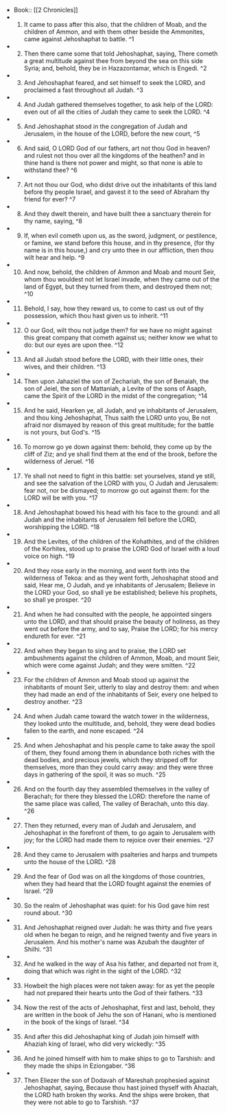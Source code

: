 - Book:: [[2 Chronicles]]
- 1. It came to pass after this also, that the children of Moab, and the children of Ammon, and with them other beside the Ammonites, came against Jehoshaphat to battle. ^1
- 2. Then there came some that told Jehoshaphat, saying, There cometh a great multitude against thee from beyond the sea on this side Syria; and, behold, they be in Hazazontamar, which is Engedi. ^2
- 3. And Jehoshaphat feared, and set himself to seek the LORD, and proclaimed a fast throughout all Judah. ^3
- 4. And Judah gathered themselves together, to ask help of the LORD: even out of all the cities of Judah they came to seek the LORD. ^4
- 5. And Jehoshaphat stood in the congregation of Judah and Jerusalem, in the house of the LORD, before the new court, ^5
- 6. And said, O LORD God of our fathers, art not thou God in heaven? and rulest not thou over all the kingdoms of the heathen? and in thine hand is there not power and might, so that none is able to withstand thee? ^6
- 7. Art not thou our God, who didst drive out the inhabitants of this land before thy people Israel, and gavest it to the seed of Abraham thy friend for ever? ^7
- 8. And they dwelt therein, and have built thee a sanctuary therein for thy name, saying, ^8
- 9. If, when evil cometh upon us, as the sword, judgment, or pestilence, or famine, we stand before this house, and in thy presence, (for thy name is in this house,) and cry unto thee in our affliction, then thou wilt hear and help. ^9
- 10. And now, behold, the children of Ammon and Moab and mount Seir, whom thou wouldest not let Israel invade, when they came out of the land of Egypt, but they turned from them, and destroyed them not; ^10
- 11. Behold, I say, how they reward us, to come to cast us out of thy possession, which thou hast given us to inherit. ^11
- 12. O our God, wilt thou not judge them? for we have no might against this great company that cometh against us; neither know we what to do: but our eyes are upon thee. ^12
- 13. And all Judah stood before the LORD, with their little ones, their wives, and their children. ^13
- 14. Then upon Jahaziel the son of Zechariah, the son of Benaiah, the son of Jeiel, the son of Mattaniah, a Levite of the sons of Asaph, came the Spirit of the LORD in the midst of the congregation; ^14
- 15. And he said, Hearken ye, all Judah, and ye inhabitants of Jerusalem, and thou king Jehoshaphat, Thus saith the LORD unto you, Be not afraid nor dismayed by reason of this great multitude; for the battle is not yours, but God's. ^15
- 16. To morrow go ye down against them: behold, they come up by the cliff of Ziz; and ye shall find them at the end of the brook, before the wilderness of Jeruel. ^16
- 17. Ye shall not need to fight in this battle: set yourselves, stand ye still, and see the salvation of the LORD with you, O Judah and Jerusalem: fear not, nor be dismayed; to morrow go out against them: for the LORD will be with you. ^17
- 18. And Jehoshaphat bowed his head with his face to the ground: and all Judah and the inhabitants of Jerusalem fell before the LORD, worshipping the LORD. ^18
- 19. And the Levites, of the children of the Kohathites, and of the children of the Korhites, stood up to praise the LORD God of Israel with a loud voice on high. ^19
- 20. And they rose early in the morning, and went forth into the wilderness of Tekoa: and as they went forth, Jehoshaphat stood and said, Hear me, O Judah, and ye inhabitants of Jerusalem; Believe in the LORD your God, so shall ye be established; believe his prophets, so shall ye prosper. ^20
- 21. And when he had consulted with the people, he appointed singers unto the LORD, and that should praise the beauty of holiness, as they went out before the army, and to say, Praise the LORD; for his mercy endureth for ever. ^21
- 22. And when they began to sing and to praise, the LORD set ambushments against the children of Ammon, Moab, and mount Seir, which were come against Judah; and they were smitten. ^22
- 23. For the children of Ammon and Moab stood up against the inhabitants of mount Seir, utterly to slay and destroy them: and when they had made an end of the inhabitants of Seir, every one helped to destroy another. ^23
- 24. And when Judah came toward the watch tower in the wilderness, they looked unto the multitude, and, behold, they were dead bodies fallen to the earth, and none escaped. ^24
- 25. And when Jehoshaphat and his people came to take away the spoil of them, they found among them in abundance both riches with the dead bodies, and precious jewels, which they stripped off for themselves, more than they could carry away: and they were three days in gathering of the spoil, it was so much. ^25
- 26. And on the fourth day they assembled themselves in the valley of Berachah; for there they blessed the LORD: therefore the name of the same place was called, The valley of Berachah, unto this day. ^26
- 27. Then they returned, every man of Judah and Jerusalem, and Jehoshaphat in the forefront of them, to go again to Jerusalem with joy; for the LORD had made them to rejoice over their enemies. ^27
- 28. And they came to Jerusalem with psalteries and harps and trumpets unto the house of the LORD. ^28
- 29. And the fear of God was on all the kingdoms of those countries, when they had heard that the LORD fought against the enemies of Israel. ^29
- 30. So the realm of Jehoshaphat was quiet: for his God gave him rest round about. ^30
- 31. And Jehoshaphat reigned over Judah: he was thirty and five years old when he began to reign, and he reigned twenty and five years in Jerusalem. And his mother's name was Azubah the daughter of Shilhi. ^31
- 32. And he walked in the way of Asa his father, and departed not from it, doing that which was right in the sight of the LORD. ^32
- 33. Howbeit the high places were not taken away: for as yet the people had not prepared their hearts unto the God of their fathers. ^33
- 34. Now the rest of the acts of Jehoshaphat, first and last, behold, they are written in the book of Jehu the son of Hanani, who is mentioned in the book of the kings of Israel. ^34
- 35. And after this did Jehoshaphat king of Judah join himself with Ahaziah king of Israel, who did very wickedly: ^35
- 36. And he joined himself with him to make ships to go to Tarshish: and they made the ships in Eziongaber. ^36
- 37. Then Eliezer the son of Dodavah of Mareshah prophesied against Jehoshaphat, saying, Because thou hast joined thyself with Ahaziah, the LORD hath broken thy works. And the ships were broken, that they were not able to go to Tarshish. ^37
